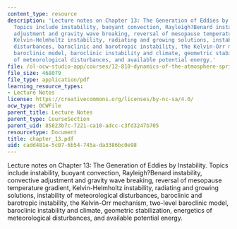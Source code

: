 ```yaml
---
content_type: resource
description: 'Lecture notes on Chapter 13: The Generation of Eddies by Instability.
  Topics include instability, buoyant convection, Rayleigh?Benard instability, convective
  adjustment and gravity wave breaking, reversal of mesopause temperature gradient,
  Kelvin-Helmholtz instability, radiating and growing solutions, instability of meteorological
  disturbances, baroclinic and barotropic instability, the Kelvin-Orr mechanism, two-level
  baroclinic model, baroclinic instability and climate, geometric stabilization, energetics
  of meteorological disturbances, and available potential energy.'
file: /ol-ocw-studio-app/courses/12-810-dynamics-of-the-atmosphere-spring-2008/cadd481e5c076b54745ada3386bc0e98_chapter_13.pdf
file_size: 468079
file_type: application/pdf
learning_resource_types:
- Lecture Notes
license: https://creativecommons.org/licenses/by-nc-sa/4.0/
ocw_type: OCWFile
parent_title: Lecture Notes
parent_type: CourseSection
parent_uid: 85823b7c-7221-ca10-adcc-c3fd3247b705
resourcetype: Document
title: chapter_13.pdf
uid: cadd481e-5c07-6b54-745a-da3386bc0e98
---
```

Lecture notes on Chapter 13: The Generation of Eddies by Instability. Topics include instability, buoyant convection, Rayleigh?Benard instability, convective adjustment and gravity wave breaking, reversal of mesopause temperature gradient, Kelvin-Helmholtz instability, radiating and growing solutions, instability of meteorological disturbances, baroclinic and barotropic instability, the Kelvin-Orr mechanism, two-level baroclinic model, baroclinic instability and climate, geometric stabilization, energetics of meteorological disturbances, and available potential energy.